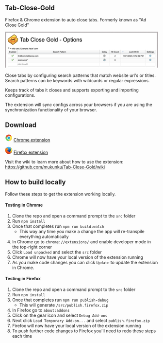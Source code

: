 ## Tab-Close-Gold
Firefox & Chrome extension to auto close tabs. Formerly known as "Ad Close Gold"

![options page](./images/main-screenshot.png) 

Close tabs by configuring search patterns that match website url's or titles. Search patterns can be keywords with wildcards or regular expressions. 

Keeps track of tabs it closes and supports exporting and importing configurations.

The extension will sync configs across your browsers if you are using the synchronization functionality of your browser.

## Download 

![chrome browser icon](./images/chrome-icon_24x24.png) [Chrome extension](https://chromewebstore.google.com/detail/tab-close-gold/blhbohajaekmpblcffpkpogkhkmmbbhf)


![firefox browser icon](./images/firefox-icon_24x24.png) [Firefox extension](https://addons.mozilla.org/en-US/firefox/addon/tab-close-gold/)

Visit the wiki to learn more about how to use the extension: https://github.com/mukunku/Tab-Close-Gold/wiki

## How to build locally

Follow these steps to get the extension working locally.

#### Testing in Chrome
1. Clone the repo and open a command prompt to the `src` folder
2. Run `npm install`
3. Once that completes run `npm run build:watch`
    * This way any time you make a change the app will re-transpile everything automatically
4. In Chrome go to `chrome://extensions/` and enable developer mode in the top-right corner
5. Click `Load unpacked` and select the `src` folder
6. Chrome will now have your local version of the extension running
7. As you make code changes you can click `Update` to update the extension in Chrome.

#### Testing in Firefox
1. Clone the repo and open a command prompt to the `src` folder
2. Run `npm install`
3. Once that completes run `npm run publish-debug`
    * This will generate `/src/publish.firefox.zip`
4. In Firefox go to `about:addons` 
5. Click on the gear icon and select `Debug Add-ons`
5. Next click `Load Temporary Add-on...` and select `publish.firefox.zip`
6. Firefox will now have your local version of the extension running
7. To push further code changes to Firefox you'll need to redo these steps each time


